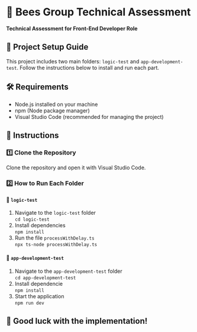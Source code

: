 # 🐝 Bees Group Technical Assessment

**Technical Assessment for Front-End Developer Role**

## 🚀 Project Setup Guide

This project includes two main folders: `logic-test` and `app-development-test`. Follow the instructions below to install and run each part.

## 🛠 Requirements

- Node.js installed on your machine
- npm (Node package manager)
- Visual Studio Code (recommended for managing the project)

## 📝 Instructions

### 1️⃣ Clone the Repository

Clone the repository and open it with Visual Studio Code.

### 2️⃣ How to Run Each Folder

#### 📂 `logic-test`

1. Navigate to the `logic-test` folder <br>
   `cd logic-test` <br>
2. Install dependencies<br>
   `npm install ` <br>
3. Run the file `processWithDelay.ts` <br>
   `npx ts-node processWithDelay.ts` <br>

#### 📂 `app-development-test`

1. Navigate to the `app-development-test` folder <br>
  `cd app-development-test` <br>
2. Install dependencie <br>
   `npm install` <br>
3. Start the application <br>
   `npm run dev` <br>
   
## 🎉 Good luck with the implementation!
